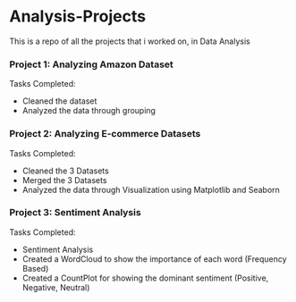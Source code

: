 # Analysis-Projects
This is a repo of all the projects that i worked on, in Data Analysis

### Project 1: Analyzing Amazon Dataset

Tasks Completed:
- Cleaned the dataset
- Analyzed the data through grouping

### Project 2: Analyzing E-commerce Datasets

Tasks Completed:
- Cleaned the 3 Datasets
- Merged the 3 Datasets
- Analyzed the data through Visualization using Matplotlib and Seaborn

### Project 3: Sentiment Analysis

Tasks Completed:
- Sentiment Analysis
- Created a WordCloud to show the importance of each word (Frequency Based)
- Created a CountPlot for showing the dominant sentiment (Positive, Negative, Neutral)
